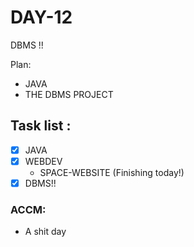 # DAY-12
DBMS !!
<br>

Plan: 
 - JAVA
 - THE DBMS PROJECT

## Task list :
- [x] JAVA 
- [x] WEBDEV 
  - SPACE-WEBSITE (Finishing today!)
- [x] DBMS!!

### ACCM: 
-  A shit day
